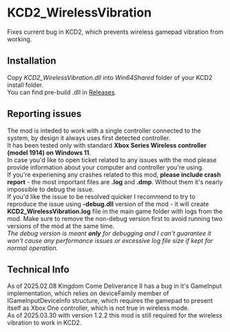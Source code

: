 # KCD2_WirelessVibration
Fixes current bug in KCD2, which prevents wireless gamepad vibration from working.

## Installation
Copy _KCD2_WirelessVibration.dll_ into _Win64Shared_ folder of your KCD2 install folder.  
You can find pre-build .dll in [Releases](https://github.com/Tivian/KCD2_WirelessVibration/releases/latest).

## Reporting issues
The mod is inteded to work with a single controller connected to the system, by design it always uses first detected controller.  
It has been tested only with standard **Xbox Series Wireless controller (model 1914) on Windows 11**.  
In case you'd like to open ticket related to any issues with the mod please provide information about your computer and controller you're using.  
If you're experiening any crashes related to this mod, **please include crash report** - the most important files are **.log** and **.dmp**. Without them it's nearly impossible to debug the issue.  
If you'd like the issue to be resolved quicker I recommend to try to reproduce the issue using **-debug.dll** version of the mod - it will create **KCD2_WirelessVibration.log** file in the main game folder with logs from the mod. Make sure to remove the non-debug version first to avoid running two versions of the mod at the same time.  
*The debug version is meant **only** for debugging and I can't guarantee it won't cause any performance issues or excessive log file size if kept for normal operation.*

## Technical Info
As of 2025.02.08 Kingdom Come Deliverance II has a bug in it's GameInput implementation, which relies on deviceFamily member of IGameInputDeviceInfo structure, which requires the gamepad to present itself as Xbox One controller, which is not true in wireless mode.  
As of 2025.03.30 with version 1.2.2 this mod is still required for the wireless vibration to work in KCD2.
